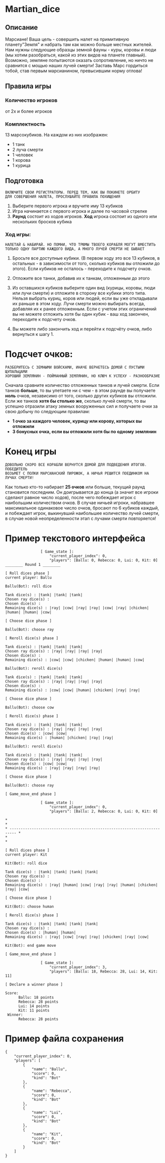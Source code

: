 # Martian_dice

## Описание

Марсиане! Ваша цель - совершить налет на примитивную планету"Земля" и набрать там как
можно больше местных жителей. Нам нужны следующие образцы земной фауны - куры, коровы
и люди (мы хотим разобраться, какой из этих видов на планете главный). Возможно, земляне
попытаются оказать сопротивление, но ничто не сравнится с мощью наших лучей смерти!
Заставь Марс гордиться тобой, став первым марсианином, превысившим норму отлова!

## Правила игры

### Количество игроков
от 2х и более игроков
### Комплектность

13 марсокубиков.
На каждом из них изображен:
   * 1 танк
   * 2 луча смерти
   * 1 человек
   * 1 корова
   * 1 курица

## Подготовка
```
ВКЛЮЧИТЕ СВОИ РЕГИСТРАТОРЫ. ПЕРЕД ТЕМ, КАК ВЫ ПОКИНЕТЕ ОРБИТУ
ДЛЯ СОВЕРШЕНИЯ НАЛЕТА, ПРОСЛУШАЙТЕ ПРАВИЛА ПОХИЩЕНИЯ
```
1. Выберите первого игрока и вручите иму 13 кубиков
2. Игра начинается с первого игрока и далее по часовой стрелке
3. **Раунд** состоит из ходов игроков. **Ход** игрока состоит из
одного или нескольких бросков кубика

### Ход игры:
```
НАЛЕТАЙ & НАБИРАЙ. НО ПОМНИ, ЧТО ТРЮМЫ ТВОЕГО КОРАБЛЯ МОГУТ ВМЕСТИТЬ
ТОЛЬКО ОДНУ ПАРТИЮ КАЖДОГО ВИДА, А МНОГО ЛУЧЕЙ СМЕРТИ НЕ БЫВАЕТ
```
1. Бросьте все доступные кубики. (В первом ходу это все 13 кубиков, 
в остальных - в зависимости от того, сколько кубиков вы отложили до этого). 
Если кубиков не осталось - переходите к подсчету очков.


2. Отложите все танки, добавив их к танкам, отложенным до этого


3. Из оставшихся кубиков выберите один вид (курицы, коровы, люди или
лучи смерти) и отложите в сторону все кубики этого типа. Нельзя выбрать куриц, коров или людей, если вы уже откладывали их раньше в
этом ходу. Лучи смерти можно выбирать всегда, добавляя их к ранее
отложенным. Если с учетом этих ограничений вы не можете отложить
хотя бы один кубик - ваш ход закончен, переходите к подсчету очков.


4. Вы можете либо закончить ход и перейти к подсчёту очков, либо
вернуться к шагу 1.

# Подсчет очков:
```
РАЗБЕРИТЕСЬ С ЗЕМНЫМИ ВОЙСКАМИ, ИНАЧЕ ВЕРНЕТЕСЬ ДОМОЙ С ПУСТЫМИ ЩУПАЛЬЦАМИ
ХОРОШИЙ ЗЕМЛЯНИН - ПОЙМАННЫЙ ЗЕМЛЯНИН, НО КЛЮЧ К УСПЕХУ - РАЗНООБРАЗИЕ
```
Сначала сравните количество отложенных танков и лучей смерти. Если
танков **больше**, то вы улетаете ни с чем - в этом раунде вы получаете
**ноль** очков, независимо от того, сколько других кубиков вы отложили.
Если же танков **хотя бы столько же**, сколько лучей смерти, то вы
успешно отразили атаку земных вооруженных сил и получаете очки за
свою добычу по следующим правилам:
* **1 очко за каждого человек, курицу или корову, которых вы отложили**
* **3 бонусных очка, если вы отложили хотя бы по одному землянин**  

# Конец игры
```
ДОВОЛЬНО СКОРО ВСЕ КОРАБЛИ ВЕРНУТСЯ ДОМОЙ ДЛЯ ПОДВЕДЕНИЯ ИТОГОВ. ПОБЕДИТЕЛЬ
ВОЗЬМЕТ С ПОЛКИ МАРСИАНСКИЙ ПИРОЖОК, А НИЧЬЯ РЕШИТСЯ ПОЕДИНКОМ НА ЛУЧАХ СМЕРТИ!
```
Как только кто-то набирает **25 очков** или больше, текущий раунд становится последним. Он
доигрывается до конца (а значит все игроки сделают равное число ходов), после чего побеждает
игрок с наибольшим количеством очков. В случае ничьей игроки, набравшее максимальное одинаковое 
число очков, бросают по 6 кубиков каждый, и побеждает игрок, выкинувший наибольшее количество 
лучей смерти, в случае новой неопределенности этап с лучами смерти повторяется!

# Пример текстового интерфейса
```
                [ Game_state ]:
                    "current_player_index": 0, 
                    "players": [Ballu: 0, Rebecca: 0, Lui: 0, Kit: 0]
________ Round 1 ________

[ Roll dices phase ]
current player: Ballu

Ballu(Bot): roll dice

Tank dice(s) : |tank| |tank| |tank|
Chosen ray dice(s) : 
Chosen dice(s) : 
Remaining dice(s) : |ray| |cow| |ray| |ray| |cow| |ray| |chicken| |human| |human| |cow|

[ Choose dice phase ]

Ballu(Bot): choose ray

[ Reroll dice(s) phase ]

Tank dice(s) : |tank| |tank| |tank|
Chosen ray dice(s) : |ray| |ray| |ray| |ray|
Chosen dice(s) : 
Remaining dice(s) : |cow| |cow| |chicken| |human| |human| |cow|

Ballu(Bot): reroll dice(s)

Tank dice(s) : |tank| |tank| |tank|
Chosen ray dice(s) : |ray| |ray| |ray| |ray|
Chosen dice(s) : 
Remaining dice(s) : |cow| |cow| |human| |chicken| |ray| |ray|

[ Choose dice phase ]

Ballu(Bot): choose cow

[ Reroll dice(s) phase ]

Tank dice(s) : |tank| |tank| |tank|
Chosen ray dice(s) : |ray| |ray| |ray| |ray|
Chosen dice(s) : |cow| |cow|
Remaining dice(s) : |human| |chicken| |ray| |ray|

Ballu(Bot): reroll dice(s)

Tank dice(s) : |tank| |tank| |tank|
Chosen ray dice(s) : |ray| |ray| |ray| |ray|
Chosen dice(s) : |cow| |cow|
Remaining dice(s) : |ray| |ray| |ray| |ray|

[ Choose dice phase ]

Ballu(Bot): choose ray

[ Game_move_end phase ]

                [ Game_state ]:
                    "current_player_index": 0, 
                    "players": [Ballu: 2, Rebecca: 0, Lui: 0, Kit: 0]

*                                                                           *
* ------------------------------------------------------------------------- *
*                                                                           *

[ Roll dices phase ]
current player: Kit

Kit(Bot): roll dice

Tank dice(s) : |tank| |tank| |tank| |tank|
Chosen ray dice(s) : 
Chosen dice(s) : 
Remaining dice(s) : |ray| |human| |cow| |ray| |ray| |human| |chicken| |ray| |cow|

[ Choose dice phase ]

Kit(Bot): choose human

[ Reroll dice(s) phase ]

Tank dice(s) : |tank| |tank| |tank| |tank|
Chosen ray dice(s) : 
Chosen dice(s) : |human| |human|
Remaining dice(s) : |ray| |cow| |ray| |ray| |chicken| |ray| |cow|

Kit(Bot): end game move

[ Game_move_end phase ]

                [ Game_state ]:
                    "current_player_index": 3, 
                    "players": [Ballu: 18, Rebecca: 28, Lui: 14, Kit: 11]

[ Declare a winner phase ]
 
Score:
      Ballu: 18 points
      Rebecca: 28 points
      Lui: 14 points
      Kit: 11 points
 Winner:
      Rebecca: 28 points
```
# Пример файла сохранения
```
{
    "current_player_index": 0,
    "players": [
        {
            "name": "Ballu",
            "score": 0,
            "kind": "Bot"
        },
        {
            "name": "Rebecca",
            "score": 0,
            "kind": "Bot"
        },
        {
            "name": "Lui",
            "score": 0,
            "kind": "Bot"
        },
        {
            "name": "Kit",
            "score": 0,
            "kind": "Bot"
        }
    ]
}
```